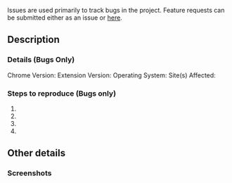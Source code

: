 Issues are used primarily to track bugs in the project. Feature requests can be submitted either as an issue or [here](https://goo.gl/forms/LTqFpJ0mCTsrgGgf2).

<!--- Lines that look like this are comments and are here to serve as instructions --->
<!--- Comments do not need to be removed --->

## Description
<!--- Please summarize the bug or suggestion --->


### Details (Bugs Only)
<!--- Please provide all details that are applicable --->
Chrome Version:
Extension Version:
Operating System:
Site(s) Affected:


### Steps to reproduce (Bugs only)
<!--- Provide the steps (in order) to replicate the bug --->
1.
2.
3.
4.


## Other details
<!--- Any other useful information you would like to include --->


### Screenshots
<!--- If you feel it would be helpful to attach screenshots, please do so here --->
<!--- Include a description along with each screenshot to provide context --->
